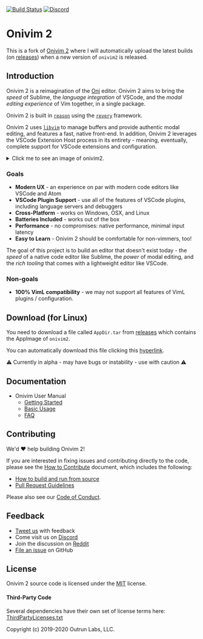 [![Build Status](https://github.com/santilococo/oni2/actions/workflows/main.yml/badge.svg)](https://github.com/santilococo/oni2/actions/workflows/main.yml)
[![Discord](https://img.shields.io/discord/417774914645262338.svg)](https://discord.gg/7maEAxV)

# Onivim 2

This is a fork of [Onivim 2](https://github.com/onivim/oni) where I will automatically upload the latest builds (on [releases](https://github.com/santilococo/oni2/releases)) when a new version of `onivim2` is released.

## Introduction

Onivim 2 is a reimagination of the [Oni](https://www.onivim.io) editor. Onivim 2 aims to bring the _speed_ of Sublime, the _language integration_ of VSCode, and the _modal editing experience_ of Vim together, in a single package.

Onivim 2 is built in [`reason`](https://reasonml.github.io) using the [`revery`](https://github.com/revery-ui/revery) framework.

Onivim 2 uses [`libvim`](https://github.com/onivim/libvim) to manage buffers and provide authentic modal editing, and features a fast, native front-end. In addition, Onivim 2 leverages the VSCode Extension Host process in its entirety - meaning, eventually, complete support for VSCode extensions and configuration.

<details>
  <summary>Click me to see an image of onivim2.</summary>
  <br>
  <p align="center">
    <img width="800" alt="Onivim 2" src="https://user-images.githubusercontent.com/13532591/109881233-c88cad80-7c2c-11eb-83a1-67a7adcbbd7e.png">
  </p>
</details>

### Goals

- __Modern UX__ - an experience on par with modern code editors like VSCode and Atom
- __VSCode Plugin Support__ - use all of the features of VSCode plugins, including language servers and debuggers
- __Cross-Platform__ - works on Windows, OSX, and Linux
- __Batteries Included__ - works out of the box
- __Performance__ - no compromises: native performance, minimal input latency
- __Easy to Learn__ - Onivim 2 should be comfortable for non-vimmers, too!

The goal of this project is to build an editor that doesn't exist today - the _speed_ of a native code editor like Sublime, the _power_ of modal editing, and the _rich tooling_ that comes with a lightweight editor like VSCode.

### Non-goals

- __100% VimL compatibility__ - we may not support all features of VimL plugins / configuration.

## Download (for Linux)

You need to download a file called `AppDir.tar` from [releases](https://github.com/santilococo/oni2/releases) which contains the AppImage of `onivim2`. 

You can automatically download this file clicking this [hyperlink](https://github.com/santilococo/oni2/releases/download/v0.5.7/AppDir.tar). 

:warning: Currently in alpha - may have bugs or instability - use with caution :warning: 

## Documentation

- Onivim User Manual
  - [Getting Started](https://onivim.github.io/docs/getting-started/why-onivim)
  - [Basic Usage](https://onivim.github.io/docs/using-onivim/moving-in-onivim)
  - [FAQ](https://onivim.github.io/docs/other/faq)

## Contributing

We'd :heart: help building Onivim 2!

If you are interested in fixing issues and contributing directly to the code, please see the [How to Contribute](https://onivim.github.io/docs/for-developers/contributing) document, which includes the following:

- [How to build and run from source](https://onivim.github.io/docs/for-developers/building)
- [Pull Request Guidelines](https://onivim.github.io/docs/for-developers/contributing)

Please also see our [Code of Conduct](./CODE_OF_CONDUCT.md).

## Feedback

- [Tweet us](https://twitter.com/oni_vim) with feedback
- Come visit us on [Discord](https://discord.gg/7maEAxV)
- Join the discussion on [Reddit](https://reddit.com/r/onivim)
- [File an issue](https://github.com/onivim/oni2/issues) on GitHub

## License

Onivim 2 source code is licensed under the [MIT](LICENSE.md) license.

#### Third-Party Code

Several dependencies have their own set of license terms here: [ThirdPartyLicenses.txt](ThirdPartyLicenses.txt)

Copyright (c) 2019-2020 Outrun Labs, LLC.
